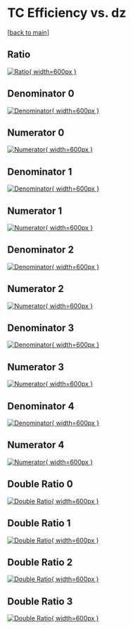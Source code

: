 # TC Efficiency vs. dz

[[back to main](./)]



## Ratio

[![Ratio](../mtv/var/TC_base_321_0_eff_dz.png){ width=600px }](../mtv/var/TC_base_321_0_eff_dz.pdf)

## Denominator 0

[![Denominator](../mtv/den/TC_base_321_0_eff_dz_den0.png){ width=600px }](../mtv/den/TC_base_321_0_eff_dz_den0.pdf)

## Numerator 0

[![Numerator](../mtv/num/TC_base_321_0_eff_dz_num0.png){ width=600px }](../mtv/num/TC_base_321_0_eff_dz_num0.pdf)

## Denominator 1

[![Denominator](../mtv/den/TC_base_321_0_eff_dz_den1.png){ width=600px }](../mtv/den/TC_base_321_0_eff_dz_den1.pdf)

## Numerator 1

[![Numerator](../mtv/num/TC_base_321_0_eff_dz_num1.png){ width=600px }](../mtv/num/TC_base_321_0_eff_dz_num1.pdf)

## Denominator 2

[![Denominator](../mtv/den/TC_base_321_0_eff_dz_den2.png){ width=600px }](../mtv/den/TC_base_321_0_eff_dz_den2.pdf)

## Numerator 2

[![Numerator](../mtv/num/TC_base_321_0_eff_dz_num2.png){ width=600px }](../mtv/num/TC_base_321_0_eff_dz_num2.pdf)

## Denominator 3

[![Denominator](../mtv/den/TC_base_321_0_eff_dz_den3.png){ width=600px }](../mtv/den/TC_base_321_0_eff_dz_den3.pdf)

## Numerator 3

[![Numerator](../mtv/num/TC_base_321_0_eff_dz_num3.png){ width=600px }](../mtv/num/TC_base_321_0_eff_dz_num3.pdf)

## Denominator 4

[![Denominator](../mtv/den/TC_base_321_0_eff_dz_den4.png){ width=600px }](../mtv/den/TC_base_321_0_eff_dz_den4.pdf)

## Numerator 4

[![Numerator](../mtv/num/TC_base_321_0_eff_dz_num4.png){ width=600px }](../mtv/num/TC_base_321_0_eff_dz_num4.pdf)

## Double Ratio 0

[![Double Ratio](../mtv/ratio/TC_base_321_0_eff_dz_ratio0.png){ width=600px }](../mtv/ratio/TC_base_321_0_eff_dz_ratio0.pdf)

## Double Ratio 1

[![Double Ratio](../mtv/ratio/TC_base_321_0_eff_dz_ratio1.png){ width=600px }](../mtv/ratio/TC_base_321_0_eff_dz_ratio1.pdf)

## Double Ratio 2

[![Double Ratio](../mtv/ratio/TC_base_321_0_eff_dz_ratio2.png){ width=600px }](../mtv/ratio/TC_base_321_0_eff_dz_ratio2.pdf)

## Double Ratio 3

[![Double Ratio](../mtv/ratio/TC_base_321_0_eff_dz_ratio3.png){ width=600px }](../mtv/ratio/TC_base_321_0_eff_dz_ratio3.pdf)

